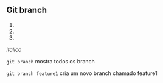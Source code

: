 ## Git branch


1. 
2. 
3. 

*italico*


```git branch```  mostra todos os branch

```git branch feature1```  cria um novo branch chamado feature1




